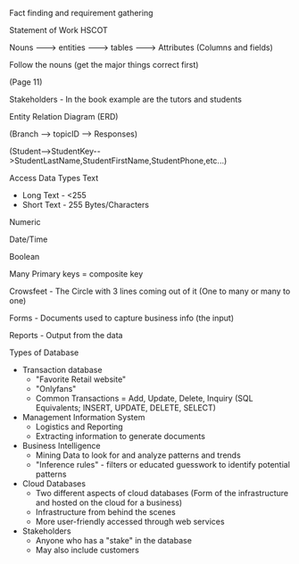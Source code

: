 Fact finding and requirement gathering 

Statement of Work 
HSCOT 

Nouns ---> entities ---> tables ---> Attributes (Columns and fields)

Follow the nouns (get the major things correct first)

(Page 11) 

Stakeholders - In the book example are the tutors and students 

Entity Relation Diagram (ERD)

(Branch --> topicID --> Responses)

(Student-->StudentKey-->StudentLastName,StudentFirstName,StudentPhone,etc...)

Access Data Types
Text
- Long Text - <255 
- Short Text - 255 Bytes/Characters

Numeric 

Date/Time

Boolean 

Many Primary keys = composite key 

Crowsfeet - The Circle with 3 lines coming out of it  (One to many or many to one)

Forms - Documents used to capture business info (the input)

Reports - Output from the data

Types of Database 
- Transaction database
	- "Favorite Retail website"
	- "Onlyfans"
	- Common Transactions = Add, Update, Delete, Inquiry (SQL Equivalents; INSERT, UPDATE, DELETE, SELECT)
- Management Information System 
	- Logistics and Reporting
	- Extracting information to generate documents 
- Business Intelligence 
	- Mining Data to look for and analyze patterns and trends 
	- "Inference rules"  - filters or educated guesswork to identify potential patterns 
- Cloud Databases 
	- Two different aspects of cloud databases (Form of the infrastructure and hosted on the cloud for a business)
	- Infrastructure from behind the scenes 
	- More user-friendly accessed through web services
- Stakeholders 
	- Anyone who has a "stake" in the database
	- May also include customers 

